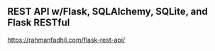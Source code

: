 ## REST API w/Flask, SQLAlchemy, SQLite, and Flask RESTful

https://rahmanfadhil.com/flask-rest-api/
